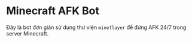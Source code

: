 # Minecraft AFK Bot

Đây là bot đơn giản sử dụng thư viện `mineflayer` để đứng AFK 24/7 trong server Minecraft.
